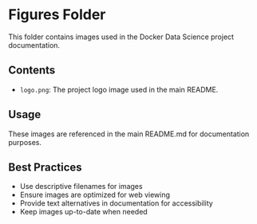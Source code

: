 # Figures Folder

This folder contains images used in the Docker Data Science project documentation.

## Contents

- `logo.png`: The project logo image used in the main README.

## Usage

These images are referenced in the main README.md for documentation purposes.

## Best Practices

- Use descriptive filenames for images
- Ensure images are optimized for web viewing
- Provide text alternatives in documentation for accessibility
- Keep images up-to-date when needed 